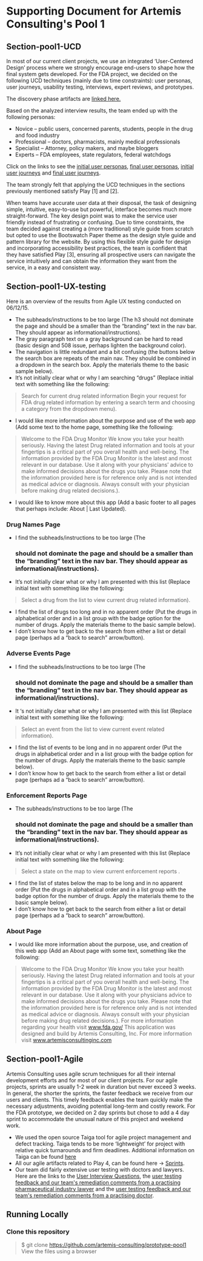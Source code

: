 Supporting Document for Artemis Consulting's Pool 1
===================================================

Section-pool1-UCD
-----------------

In most of our current client projects, we use an integrated ‘User-Centered Design’ process  where we strongly encourage end-users to shape how the final system gets developed. For the FDA project, we decided on the following UCD techniques (mainly due to time constraints): user personas, user journeys, usability testing, interviews, expert reviews, and prototypes.

The discovery phase artifacts are [linked here.](https://github.com/artemis-consulting/prototype-pool1/tree/master/user-centered-design/1-discovery)

Based on the analyzed interview results, the team ended up with the following personas:
* Novice – public users, concerned parents, students, people in the drug and food industry 
* Professional – doctors, pharmacists, mainly medical professionals
* Specialist – Attorney, policy makers, and maybe bloggers 
* Experts – FDA employees, state regulators, federal watchdogs

Click on the links to see the [initial user personas](https://github.com/artemis-consulting/prototype-pool1/blob/master/user-centered-design/2-user-personas-and-journeys/18f-personas-draft-6-23-2015.pdf), [final user personas](https://github.com/artemis-consulting/prototype-pool1/blob/master/user-centered-design/2-user-personas-and-journeys/18f-personas-final-6-23-2015.pdf), [initial user journeys](https://github.com/artemis-consulting/prototype-pool1/blob/master/user-centered-design/2-user-personas-and-journeys/18f-user-journeys-draft-6-23-2015.pdf) and [final user journeys](https://github.com/artemis-consulting/prototype-pool1/blob/master/user-centered-design/2-user-personas-and-journeys/18f-user-journeys-final-6-23-2015.pdf).

The team strongly felt that applying the UCD techniques in the sections previously mentioned satisfy Play [1] and [2].

When teams have accurate user data at their disposal, the task of designing simple, intuitive, easy-to-use but powerful, interface becomes much more straight-forward. The key design point was to make the service user friendly instead of frustrating or confusing. Due to time constraints, the team decided against creating a (more traditional) style guide from scratch but opted to use the Bootswatch Paper theme as the design style guide and pattern library for the website. By using this flexible style guide for design and incorporating accessibility best practices, the team is confident that they have satisfied Play [3], ensuring all prospective users can navigate the service intuitively and can obtain the information they want from the service, in a easy and consistent way. 

Section-pool1-UX-testing
------------------------

Here is an overview of the results from Agile UX testing conducted on 06/12/15.
* The subheads/instructions to be too large (The h3 should not dominate the page and should be a smaller than the “branding” text in the nav bar. They should appear as informational/instructions).
* The gray paragraph text on a gray background can be hard to read (basic design and 508 issue, perhaps lighten the background color).
* The navigation is little redundant and a bit confusing (the buttons below the search box are repeats of the main nav. They should be combined in a dropdown in the search box. Apply the materials theme to the basic sample below).
* It’s not initially clear what or why I am searching “drugs” (Replace initial text with something like the following:
> Search for current drug related information
> Begin your request for FDA drug related information by entering a search term and choosing a category from the dropdown menu).
* I would like more information about the purpose and use of the web app (Add some text to the home page, something like the following:
>  Welcome to the FDA Drug Monitor
> We know you take your health seriously. Having the latest Drug related information and tools at your fingertips is a critical part of you overall health and well-being. The information provided by the FDA Drug Monitor is the latest and most relevant in our database. Use it along with your physicians’ advice to make informed decisions about the drugs you take.
> Please note that the information provided here is for reference only and is not intended as medical advice or diagnosis. Always consult with your physician before making drug related decisions.).
* I would like to know more about this app (Add a basic footer to all pages that perhaps include: About | Last Updated).

### Drug Names Page
* I find the subheads/instructions to be too large (The <h3> should not dominate the page and should be a smaller than the “branding” text in the nav bar. They should appear as informational/instructions).
* It’s not initially clear what or why I am presented with this list (Replace initial text with something like the following:
> Select a drug from the list to view current drug related information).
* I find the list of drugs too long and in no apparent order (Put the drugs in alphabetical order and in a list group with the badge option for the number of drugs. Apply the materials theme to the basic sample below).
* I don’t know how to get back to the search from either a list or detail page (perhaps ad a “back to search” arrow/button).

### Adverse Events Page
* I find the subheads/instructions to be too large (The <h3> should not dominate the page and should be a smaller than the “branding” text in the nav bar. They should appear as informational/instructions).
* It ‘s not initially clear what or why I am presented with this list (Replace initial text with something like the following:
> Select an event from the list to view current event related information).
* I find the list of events to be long and in no apparent order (Put the drugs in alphabetical order and in a list group with the badge option for the number of drugs. Apply the materials theme to the basic sample below).
* I don’t know how to get back to the search from either a list or detail page (perhaps ad a “back to search” arrow/button).

### Enforcement Reports Page
* The subheads/instructions to be too large (The <h3> should not dominate the page and should be a smaller than the “branding” text in the nav bar. They should appear as informational/instructions).
* It’s not initially clear what or why I am presented with this list (Replace initial text with something like the following:
> Select a state on the map to view current enforcement reports .
* I find the list of states below the map to be long and in no apparent order (Put the drugs in alphabetical order and in a list group with the badge option for the number of drugs. Apply the materials theme to the basic sample below).
* I don’t know how to get back to the search from either a list or detail page (perhaps ad a “back to search” arrow/button).

### About Page
* I would like more information about the purpose, use, and creation of this web app (Add an About page with some text, something like the following:
> Welcome to the FDA Drug Monitor
> We know you take your health seriously. Having the latest Drug related information and tools at your fingertips is a critical part of you overall health and well-being. The information provided by the FDA Drug Monitor is the latest and most relevant in our database. Use it along with your physicians advice to make informed decisions about the drugs you take.
> Please note that the information provided here is for reference only and is not intended as medical advice or diagnosis. Always consult with your physician before making drug related decisions.).
> For more information regarding your health visit www.fda.gov/
> This application was designed and build by Artemis Consulting, Inc. For more information visit www.artemisconsultinginc.com


Section-pool1-Agile
-------------------

Artemis Consulting uses agile scrum techniques for all their internal development efforts and for most of our client projects. For our agile projects, sprints are usually 1-2 week in duration but never exceed 3 weeks. In general, the shorter the sprints, the faster feedback we receive from our users and clients. This timely feedback enables the team quickly make the necessary adjustments, avoiding potential long-term and costly rework. For the FDA prototype, we decided on 2 day sprints but chose to add a 4 day sprint to accommodate the unusual nature of this project and weekend work.

* We used the open source Taiga tool for agile project management and defect tracking. Taiga tends to be more ‘lightweight’ for project with relative quick turnarounds and firm deadlines. Additional information on Taiga can be found [here](https://github.com/artemis-consulting/prototype-pool1/tree/master/agile-process/agile-tool-taiga)
* All our agile artifacts related to Play 4, can be found here -> [Sprints](https://github.com/artemis-consulting/prototype-pool1/tree/master/agile-process). 
* Our team did fairly extensive user testing with doctors and lawyers. Here are the links to the [User Interview Questions](https://github.com/artemis-consulting/prototype-pool1/blob/master/user-centered-design/4-user-interviews/User%20Interview%20Questions.pdf), the [user testing feedback and our team's remediation comments from a practising pharmaceutical industry lawyer](https://github.com/artemis-consulting/prototype-pool1/blob/master/user-centered-design/4-user-interviews/User%20Interview%20Questions-Response1-Pharmaceutical-Company-Lawyer.pdf)  and the [user testing feedback and our team's remediation comments from a practising doctor](https://github.com/artemis-consulting/prototype-pool1/blob/master/user-centered-design/4-user-interviews/User%20Interview%20Questions-Response2-and-Remediation-Doctor-MD.pdf).

Running Locally
--------------
### Clone this repository

> $ git clone https://github.com/artemis-consulting/prototype-pool1
> View the files using a browser

